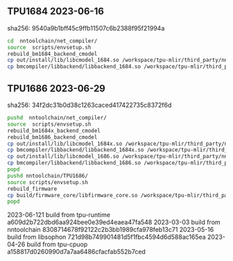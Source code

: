 ## TPU1684 2023-06-16
sha256: 9540a9b1bff45c9ffb11507c6b2388f95f21994a

``` bash
cd  nntoolchain/net_compiler/
source  scripts/envsetup.sh
rebuild_bm1684_backend_cmodel
cp out/install/lib/libcmodel_1684.so /workspace/tpu-mlir/third_party/nntoolchain/lib/
cp bmcompiler/libbackend/libbackend_1684.so /workspace/tpu-mlir/third_party/nntoolchain/lib/
```

## TPU1686 2023-06-29
sha256: 34f2dc31b0d38c1263caced417422735c8372f6d

``` bash
pushd  nntoolchain/net_compiler/
source  scripts/envsetup.sh
rebuild_bm1684x_backend_cmodel
rebuild_bm1686_backend_cmodel
cp out/install/lib/libcmodel_1684x.so /workspace/tpu-mlir/third_party/nntoolchain/lib/
cp bmcompiler/libbackend/libbackend_1684x.so /workspace/tpu-mlir/third_party/nntoolchain/lib/
cp out/install/lib/libcmodel_1686.so /workspace/tpu-mlir/third_party/nntoolchain/lib/
cp bmcompiler/libbackend/libbackend_1686.so /workspace/tpu-mlir/third_party/nntoolchain/lib/
popd
pushd nntoolchain/TPU1686/
source scripts/envsetup.sh
rebuild_firmware
cp build/firmware_core/libfirmware_core.so /workspace/tpu-mlir/third_party/nntoolchain/lib/libbm1684x_kernel_module.so
popd
```

2023-06-121
build from tpu-runtime a609d2b722dbd6aa924bee0e39ed4eaea47fa548
2023-03-03
build from nntoolchain 8308714678f92122c2b3bb1989cfa978feb13c71
2023-05-16
build from libsophon   721d98b749901481d5f1fbc4594d6d588ac165ea
2023-04-26
build from tpu-cpuop   a158817d0260990d7a7aa6486cfacfab552b7ced
